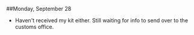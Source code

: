 ##Monday, September 28

- Haven't received my kit either. Still waiting for info to send over to the customs office.
